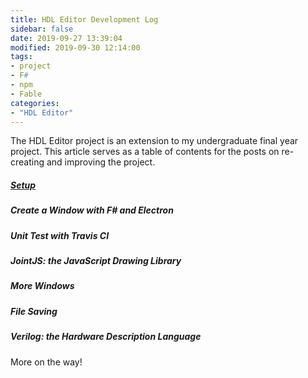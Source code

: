 ```yaml
---
title: HDL Editor Development Log
sidebar: false
date: 2019-09-27 13:39:04
modified: 2019-09-30 12:14:00
tags:
- project
- F#
- npm
- Fable
categories:
- "HDL Editor"
---
```


The HDL Editor project is an extension to my undergraduate final year project. This article serves as a table of contents for the posts on re-creating and improving the project.

<!--more-->

##### [Setup](https://wilsonwang.org/2019/10/04/HDL-Editor-Setup/)

##### Create a Window with F# and Electron

##### Unit Test with Travis CI

##### JointJS: the JavaScript Drawing Library

##### More Windows

##### File Saving

##### Verilog: the Hardware Description Language

More on the way!
